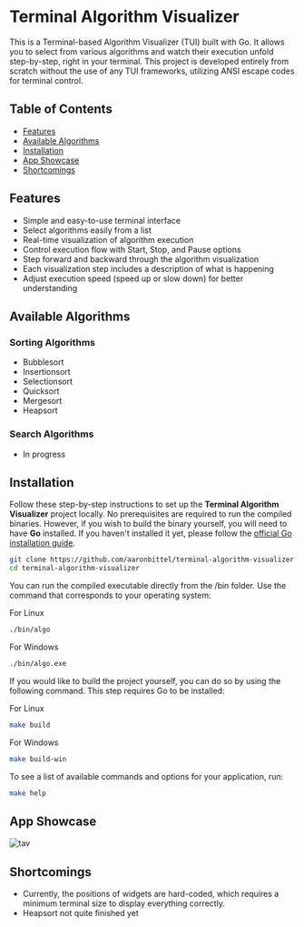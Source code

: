# Terminal Algorithm Visualizer

This is a Terminal-based Algorithm Visualizer (TUI) built with Go. It allows
you to select from various algorithms and watch their execution unfold
step-by-step, right in your terminal. This project is developed entirely from
scratch without the use of any TUI frameworks, utilizing ANSI escape codes for
terminal control.

## Table of Contents
- [Features](#features)
- [Available Algorithms](#available-algorithms)
- [Installation](#installation)
- [App Showcase](#app-showcase)
- [Shortcomings](#shortcomings)

## Features

- Simple and easy-to-use terminal interface
- Select algorithms easily from a list
- Real-time visualization of algorithm execution
- Control execution flow with Start, Stop, and Pause options
- Step forward and backward through the algorithm visualization
- Each visualization step includes a description of what is happening
- Adjust execution speed (speed up or slow down) for better understanding

## Available Algorithms

### Sorting Algorithms
- Bubblesort
- Insertionsort
- Selectionsort
- Quicksort
- Mergesort
- Heapsort

### Search Algorithms
- In progress


## Installation

Follow these step-by-step instructions to set up the **Terminal Algorithm
Visualizer** project locally. No prerequisites are required to run the compiled
binaries. However, if you wish to build the binary yourself, you will need to
have **Go** installed. If you haven't installed it yet, please follow the
[official Go installation guide](https://go.dev/doc/install).

```bash
git clone https://github.com/aaronbittel/terminal-algorithm-visualizer
cd terminal-algorithm-visualizer
```

You can run the compiled executable directly from the /bin folder. Use the command that corresponds to your operating system:

For Linux
```bash
./bin/algo
```

For Windows
```bash
./bin/algo.exe
```
If you would like to build the project yourself, you can do so by using the
following command. This step requires Go to be installed:

For Linux
```bash
make build
```

For Windows
```bash
make build-win
```

To see a list of available commands and options for your application, run:
```bash
make help
```

## App Showcase

![tav](https://github.com/user-attachments/assets/f0fe458d-7959-4bbb-b5a3-8c1e0fe7c7dc)

## Shortcomings

- Currently, the positions of widgets are hard-coded, which requires a minimum
terminal size to display everything correctly.
- Heapsort not quite finished yet

